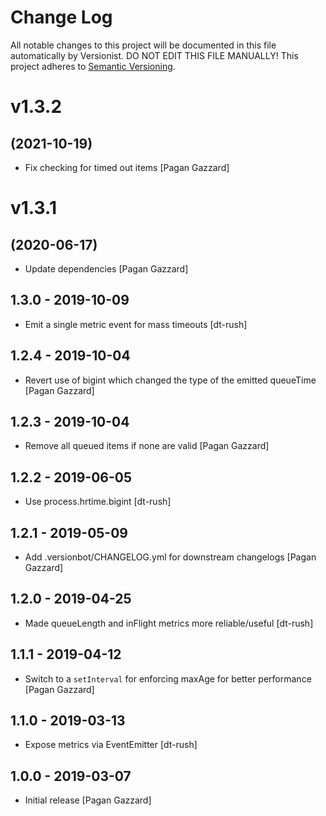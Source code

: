 # Change Log

All notable changes to this project will be documented in this file
automatically by Versionist. DO NOT EDIT THIS FILE MANUALLY!
This project adheres to [Semantic Versioning](http://semver.org/).

# v1.3.2
## (2021-10-19)

* Fix checking for timed out items [Pagan Gazzard]

# v1.3.1
## (2020-06-17)

* Update dependencies [Pagan Gazzard]

## 1.3.0 - 2019-10-09

* Emit a single metric event for mass timeouts [dt-rush]

## 1.2.4 - 2019-10-04

* Revert use of bigint which changed the type of the emitted queueTime [Pagan Gazzard]

## 1.2.3 - 2019-10-04

* Remove all queued items if none are valid [Pagan Gazzard]

## 1.2.2 - 2019-06-05

* Use process.hrtime.bigint [dt-rush]

## 1.2.1 - 2019-05-09

* Add .versionbot/CHANGELOG.yml for downstream changelogs [Pagan Gazzard]

## 1.2.0 - 2019-04-25

* Made queueLength and inFlight metrics more reliable/useful [dt-rush]

## 1.1.1 - 2019-04-12

* Switch to a `setInterval` for enforcing maxAge for better performance [Pagan Gazzard]

## 1.1.0 - 2019-03-13

* Expose metrics via EventEmitter [dt-rush]

## 1.0.0 - 2019-03-07

* Initial release [Pagan Gazzard]
